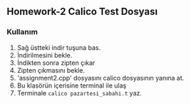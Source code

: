## Homework-2 Calico Test Dosyası

### Kullanım
1. Sağ üstteki indir tuşuna bas.
2. İndirilmesini bekle.
3. İndikten sonra zipten çıkar
4. Zipten çıkmasını bekle.
5. 'assignment2.cpp' dosyasını calico dosyasının yanına at.
6. Bu klasörün içerisine terminal ile ulaş
7. Terminale ```calico pazartesi_sabahi.t``` yaz.
